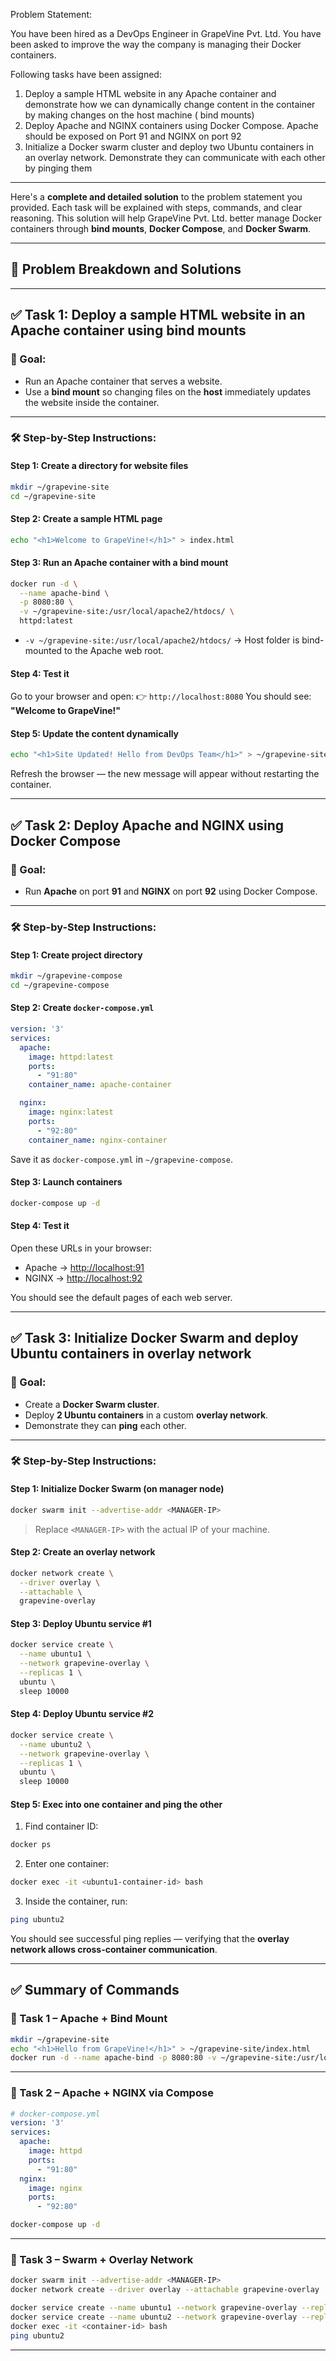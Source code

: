  Problem Statement:
 
 You have been hired as a DevOps Engineer in GrapeVine Pvt. Ltd. You have been asked to improve the way the company is managing their Docker containers.
 
 Following tasks have been assigned:
 1. Deploy a sample HTML website in any Apache container and demonstrate how we can dynamically change content in the container by making changes on the host machine ( bind mounts)
 2. Deploy Apache and NGINX containers using Docker Compose. Apache should be exposed on Port 91 and NGINX on port 92
 3. Initialize a Docker swarm cluster and deploy two Ubuntu containers in an overlay network. Demonstrate they can communicate with each other by pinging them

---

Here's a **complete and detailed solution** to the problem statement you provided. Each task will be explained with steps, commands, and clear reasoning. This solution will help GrapeVine Pvt. Ltd. better manage Docker containers through **bind mounts**, **Docker Compose**, and **Docker Swarm**.

---

## 🧾 **Problem Breakdown and Solutions**

---

## ✅ **Task 1: Deploy a sample HTML website in an Apache container using bind mounts**

### 🧠 Goal:

* Run an Apache container that serves a website.
* Use a **bind mount** so changing files on the **host** immediately updates the website inside the container.

---

### 🛠️ Step-by-Step Instructions:

#### Step 1: Create a directory for website files

```bash
mkdir ~/grapevine-site
cd ~/grapevine-site
```

#### Step 2: Create a sample HTML page

```bash
echo "<h1>Welcome to GrapeVine!</h1>" > index.html
```

#### Step 3: Run an Apache container with a bind mount

```bash
docker run -d \
  --name apache-bind \
  -p 8080:80 \
  -v ~/grapevine-site:/usr/local/apache2/htdocs/ \
  httpd:latest
```

* `-v ~/grapevine-site:/usr/local/apache2/htdocs/` → Host folder is bind-mounted to the Apache web root.

#### Step 4: Test it

Go to your browser and open:
👉 `http://localhost:8080`
You should see: **"Welcome to GrapeVine!"**

#### Step 5: Update the content dynamically

```bash
echo "<h1>Site Updated! Hello from DevOps Team</h1>" > ~/grapevine-site/index.html
```

Refresh the browser — the new message will appear without restarting the container.

---

## ✅ **Task 2: Deploy Apache and NGINX using Docker Compose**

### 🧠 Goal:

* Run **Apache** on port **91** and **NGINX** on port **92** using Docker Compose.

---

### 🛠️ Step-by-Step Instructions:

#### Step 1: Create project directory

```bash
mkdir ~/grapevine-compose
cd ~/grapevine-compose
```

#### Step 2: Create `docker-compose.yml`

```yaml
version: '3'
services:
  apache:
    image: httpd:latest
    ports:
      - "91:80"
    container_name: apache-container

  nginx:
    image: nginx:latest
    ports:
      - "92:80"
    container_name: nginx-container
```

Save it as `docker-compose.yml` in `~/grapevine-compose`.

#### Step 3: Launch containers

```bash
docker-compose up -d
```

#### Step 4: Test it

Open these URLs in your browser:

* Apache → [http://localhost:91](http://localhost:91)
* NGINX → [http://localhost:92](http://localhost:92)

You should see the default pages of each web server.

---

## ✅ **Task 3: Initialize Docker Swarm and deploy Ubuntu containers in overlay network**

### 🧠 Goal:

* Create a **Docker Swarm cluster**.
* Deploy **2 Ubuntu containers** in a custom **overlay network**.
* Demonstrate they can **ping** each other.

---

### 🛠️ Step-by-Step Instructions:

#### Step 1: Initialize Docker Swarm (on manager node)

```bash
docker swarm init --advertise-addr <MANAGER-IP>
```

> Replace `<MANAGER-IP>` with the actual IP of your machine.

#### Step 2: Create an overlay network

```bash
docker network create \
  --driver overlay \
  --attachable \
  grapevine-overlay
```

#### Step 3: Deploy Ubuntu service #1

```bash
docker service create \
  --name ubuntu1 \
  --network grapevine-overlay \
  --replicas 1 \
  ubuntu \
  sleep 10000
```

#### Step 4: Deploy Ubuntu service #2

```bash
docker service create \
  --name ubuntu2 \
  --network grapevine-overlay \
  --replicas 1 \
  ubuntu \
  sleep 10000
```

#### Step 5: Exec into one container and ping the other

1. Find container ID:

```bash
docker ps
```

2. Enter one container:

```bash
docker exec -it <ubuntu1-container-id> bash
```

3. Inside the container, run:

```bash
ping ubuntu2
```

You should see successful ping replies — verifying that the **overlay network allows cross-container communication**.

---

## ✅ Summary of Commands

### 🔹 Task 1 – Apache + Bind Mount

```bash
mkdir ~/grapevine-site
echo "<h1>Hello from GrapeVine!</h1>" > ~/grapevine-site/index.html
docker run -d --name apache-bind -p 8080:80 -v ~/grapevine-site:/usr/local/apache2/htdocs/ httpd:latest
```

---

### 🔹 Task 2 – Apache + NGINX via Compose

```yaml
# docker-compose.yml
version: '3'
services:
  apache:
    image: httpd
    ports:
      - "91:80"
  nginx:
    image: nginx
    ports:
      - "92:80"
```

```bash
docker-compose up -d
```

---

### 🔹 Task 3 – Swarm + Overlay Network

```bash
docker swarm init --advertise-addr <MANAGER-IP>
docker network create --driver overlay --attachable grapevine-overlay

docker service create --name ubuntu1 --network grapevine-overlay --replicas 1 ubuntu sleep 10000
docker service create --name ubuntu2 --network grapevine-overlay --replicas 1 ubuntu sleep 10000
docker exec -it <container-id> bash
ping ubuntu2
```

---
